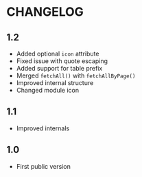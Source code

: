 CHANGELOG
=========

1.2
---

 * Added optional `icon` attribute
 * Fixed issue with quote escaping
 * Added support for table prefix
 * Merged `fetchAll()` with `fetchAllByPage()`
 * Improved internal structure
 * Changed module icon

1.1
---

 * Improved internals

1.0
---

 * First public version